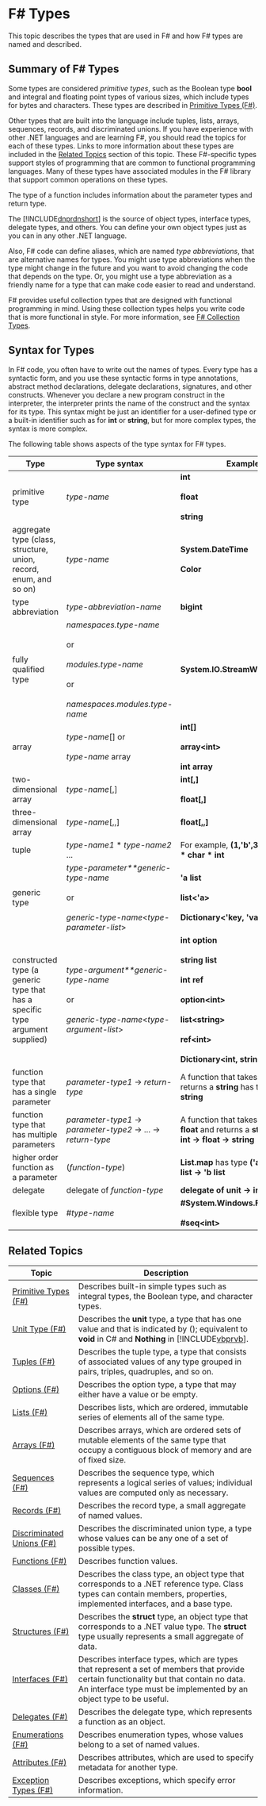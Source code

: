 # F# Types

This topic describes the types that are used in F# and how F# types are named and described.


## Summary of F# Types
Some types are considered *primitive types*, such as the Boolean type **bool** and integral and floating point types of various sizes, which include types for bytes and characters. These types are described in [Primitive Types &#40;F&#35;&#41;](Primitive+Types+%28FSharp%29.md).

Other types that are built into the language include tuples, lists, arrays, sequences, records, and discriminated unions. If you have experience with other .NET languages and are learning F#, you should read the topics for each of these types. Links to more information about these types are included in the [Related Topics](http://msdn.microsoft.com/en-us/library/#rel) section of this topic. These F#-specific types support styles of programming that are common to functional programming languages. Many of these types have associated modules in the F# library that support common operations on these types.

The type of a function includes information about the parameter types and return type.

The [!INCLUDE[dnprdnshort](../Token/dnprdnshort_md.md)] is the source of object types, interface types, delegate types, and others. You can define your own object types just as you can in any other .NET language.

Also, F# code can define aliases, which are named *type abbreviations*, that are alternative names for types. You might use type abbreviations when the type might change in the future and you want to avoid changing the code that depends on the type. Or, you might use a type abbreviation as a friendly name for a type that can make code easier to read and understand.

F# provides useful collection types that are designed with functional programming in mind. Using these collection types helps you write code that is more functional in style. For more information, see [F&#35; Collection Types](FSharp+Collection+Types.md).


## Syntax for Types
In F# code, you often have to write out the names of types. Every type has a syntactic form, and you use these syntactic forms in type annotations, abstract method declarations, delegate declarations, signatures, and other constructs. Whenever you declare a new program construct in the interpreter, the interpreter prints the name of the construct and the syntax for its type. This syntax might be just an identifier for a user-defined type or a built-in identifier such as for **int** or **string**, but for more complex types, the syntax is more complex.

The following table shows aspects of the type syntax for F# types.



|Type|Type syntax|Examples|
|----|-----------|--------|
|primitive type|*type-name*|**int**<br /><br />**float**<br /><br />**string**|
|aggregate type (class, structure, union, record, enum, and so on)|*type-name*|**System.DateTime**<br /><br />**Color**|
|type abbreviation|*type-abbreviation-name*|**bigint**|
|fully qualified type|*namespaces.type-name*<br /><br />or<br /><br />*modules.type-name*<br /><br />or<br /><br />*namespaces.modules.type-name*|**System.IO.StreamWriter**|
|array|*type-name*[] or<br /><br />*type-name* array|**int[]**<br /><br />**array&lt;int&gt;**<br /><br />**int array**|
|two-dimensional array|*type-name*[,]|**int[,]**<br /><br />**float[,]**|
|three-dimensional array|*type-name*[,,]|**float[,,]**|
|tuple|*type-name1* &#42; *type-name2* ...|For example, **(1,'b',3)** has type **int &#42; char &#42; int**|
|generic type|*type-parameter**generic-type-name*<br /><br />or<br /><br />*generic-type-name*&lt;*type-parameter-list*&gt;|**'a list**<br /><br />**list&lt;'a&gt;**<br /><br />**Dictionary&lt;'key, 'value&gt;**|
|constructed type (a generic type that has a specific type argument supplied)|*type-argument**generic-type-name*<br /><br />or<br /><br />*generic-type-name*&lt;*type-argument-list*&gt;|**int option**<br /><br />**string list**<br /><br />**int ref**<br /><br />**option&lt;int&gt;**<br /><br />**list&lt;string&gt;**<br /><br />**ref&lt;int&gt;**<br /><br />**Dictionary&lt;int, string&gt;**|
|function type that has a single parameter|*parameter-type1* -&gt; *return-type*|A function that takes an **int** and returns a **string** has type **int -&gt; string**|
|function type that has multiple parameters|*parameter-type1* -&gt; *parameter-type2* -&gt; ... -&gt; *return-type*|A function that takes an **int** and a **float** and returns a **string** has type **int -&gt; float -&gt; string**|
|higher order function as a parameter|(*function-type*)|**List.map** has type **('a -&gt; 'b) -&gt; 'a list -&gt; 'b list**|
|delegate|delegate of *function-type*|**delegate of unit -&gt; int**|
|flexible type|#*type-name*|**#System.Windows.Forms.Control**<br /><br />**#seq&lt;int&gt;**|

## <a name="rel"> </a>

## Related Topics


|Topic|Description|
|-----|-----------|
|[Primitive Types &#40;F&#35;&#41;](Primitive+Types+%28FSharp%29.md)|Describes built-in simple types such as integral types, the Boolean type, and character types.|
|[Unit Type &#40;F&#35;&#41;](Unit+Type+%28FSharp%29.md)|Describes the **unit** type, a type that has one value and that is indicated by (); equivalent to **void** in C# and **Nothing** in [!INCLUDE[vbprvb](../Token/vbprvb_md.md)].|
|[Tuples &#40;F&#35;&#41;](Tuples+%28FSharp%29.md)|Describes the tuple type, a type that consists of associated values of any type grouped in pairs, triples, quadruples, and so on.|
|[Options &#40;F&#35;&#41;](Options+%28FSharp%29.md)|Describes the option type, a type that may either have a value or be empty.|
|[Lists &#40;F&#35;&#41;](Lists+%28FSharp%29.md)|Describes lists, which are ordered, immutable series of elements all of the same type.|
|[Arrays &#40;F&#35;&#41;](Arrays+%28FSharp%29.md)|Describes arrays, which are ordered sets of mutable elements of the same type that occupy a contiguous block of memory and are of fixed size.|
|[Sequences &#40;F&#35;&#41;](Sequences+%28FSharp%29.md)|Describes the sequence type, which represents a logical series of values; individual values are computed only as necessary.|
|[Records &#40;F&#35;&#41;](Records+%28FSharp%29.md)|Describes the record type, a small aggregate of named values.|
|[Discriminated Unions &#40;F&#35;&#41;](Discriminated+Unions+%28FSharp%29.md)|Describes the discriminated union type, a type whose values can be any one of a set of possible types.|
|[Functions &#40;F&#35;&#41;](Functions+%28FSharp%29.md)|Describes function values.|
|[Classes &#40;F&#35;&#41;](Classes+%28FSharp%29.md)|Describes the class type, an object type that corresponds to a .NET reference type. Class types can contain members, properties, implemented interfaces, and a base type.|
|[Structures &#40;F&#35;&#41;](Structures+%28FSharp%29.md)|Describes the **struct** type, an object type that corresponds to a .NET value type. The **struct** type usually represents a small aggregate of data.|
|[Interfaces &#40;F&#35;&#41;](Interfaces+%28FSharp%29.md)|Describes interface types, which are types that represent a set of members that provide certain functionality but that contain no data. An interface type must be implemented by an object type to be useful.|
|[Delegates &#40;F&#35;&#41;](Delegates+%28FSharp%29.md)|Describes the delegate type, which represents a function as an object.|
|[Enumerations &#40;F&#35;&#41;](Enumerations+%28FSharp%29.md)|Describes enumeration types, whose values belong to a set of named values.|
|[Attributes &#40;F&#35;&#41;](Attributes+%28FSharp%29.md)|Describes attributes, which are used to specify metadata for another type.|
|[Exception Types &#40;F&#35;&#41;](Exception+Types+%28FSharp%29.md)|Describes exceptions, which specify error information.|
